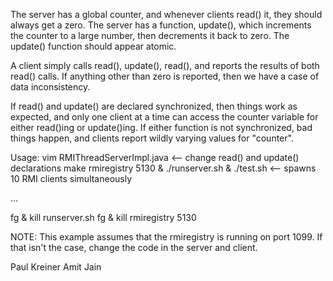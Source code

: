 

The server has a global counter, and whenever clients read() it, they should
always get a zero.  The server has a function, update(), which increments the
counter to a large number, then decrements it back to zero.  The update()
function should appear atomic.

A client simply calls read(), update(), read(), and reports the results of
both read() calls.  If anything other than zero is reported, then we have a
case of data inconsistency.

If read() and update() are declared synchronized, then things work as
expected, and only one client at a time can access the counter variable for
either read()ing or update()ing.  If either function is not synchronized, bad
things happen, and clients report wildly varying values for "counter".


Usage:
vim RMIThreadServerImpl.java	<-- change read() and update() declarations
make
rmiregistry 5130 &
./runserver.sh &
./test.sh			<-- spawns 10 RMI clients simultaneously

...

fg & kill runserver.sh
fg & kill rmiregistry 5130


NOTE: This example assumes that the rmiregistry is running on port 1099. If that isn't the case,
change the code in the server and client.

Paul Kreiner
Amit Jain
